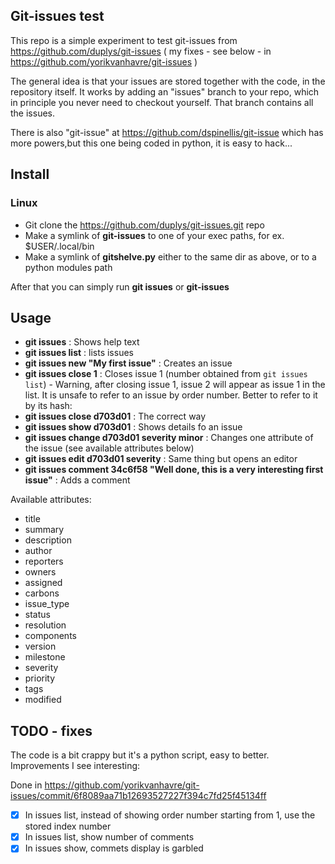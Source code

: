 ## Git-issues test

This repo is a simple experiment to test git-issues from https://github.com/duplys/git-issues ( my fixes - see below - in https://github.com/yorikvanhavre/git-issues )

The general idea is that your issues are stored together with the code, in the repository itself. It works by adding an "issues" branch to your repo, which in principle you never need to checkout yourself. That branch contains all the issues.

There is also "git-issue" at https://github.com/dspinellis/git-issue which has more powers,but this one being coded in python, it is easy to hack...

## Install

### Linux

- Git clone the https://github.com/duplys/git-issues.git repo
- Make a symlink of **git-issues** to one of your exec paths, for ex. $USER/.local/bin
- Make a symlink of **gitshelve.py** either to the same dir as above, or to a python modules path

After that you can simply run **git issues** or **git-issues**

## Usage

- **git issues** : Shows help text
- **git issues list** : lists issues
- **git issues new "My first issue"** : Creates an issue
- **git issues close 1** : Closes issue 1 (number obtained from `git issues list`) - Warning, after closing issue 1, issue 2 will appear as issue 1 in the list. It is unsafe to refer to an issue by order number. Better to refer to it by its hash:
- **git issues close d703d01** : The correct way
- **git issues show d703d01** : Shows details fo an issue
- **git issues change d703d01 severity minor** : Changes one attribute of the issue (see available attributes below)
- **git issues edit d703d01 severity** : Same thing but opens an editor
- **git issues comment 34c6f58 "Well done, this is a very interesting first issue"** : Adds a comment

Available attributes:

- title
- summary
- description
- author
- reporters
- owners
- assigned
- carbons
- issue_type
- status
- resolution
- components
- version
- milestone
- severity
- priority
- tags
- modified

## TODO - fixes

The code is a bit crappy but it's a python script, easy to better. Improvements I see interesting:

Done in https://github.com/yorikvanhavre/git-issues/commit/6f8089aa71b12693527227f394c7fd25f45134ff

- [x] In issues list, instead of showing order number starting from 1, use the stored index number
- [x] In issues list, show number of comments
- [x] In issues show, commets display is garbled
